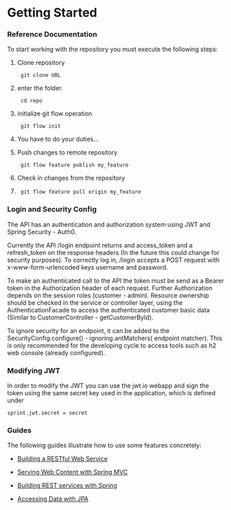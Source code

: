 # Getting Started

### Reference Documentation
To start working with the repository you must execute the following steps:

1. Clone repository
   
        git clone URL

2. enter the folder.
   
        cd repo

3. initialize git flow operation
    
        git flow init

4. You have to do your duties...


5. Push changes to remote repository
    
        git flow feature publish my_feature

6. Check in changes from the repository
7. 
        git flow feature pull origin my_feature

### Login and Security Config
The API has an authentication and authorization system using JWT and Spring Security - Auth0.

 Currently the API /login endpoint returns and access_token and a refresh_token on the response headers (In the future this could change for security purposes). To correctly log in,  /login accepts a POST request with x-www-form-urlencoded keys username and password. 
 
 To make an authenticated call to the API the token must be send as a Bearer token in the Authorization header of each request. Further Authorization depends on the session roles (customer - admin). Resource ownership should be checked in the service or controller layer, using the AuthenticationFacade to access the authenticated customer basic data (Similar to CustomerController - getCustomerById). 

To ignore security for an endpoint, it can be added to the SecurityConfig.configure() - ignoring.antMatchers( endpoint matcher). This is only recommended for the developing cycle to access tools such as h2 web console (already configured).

### Modifying JWT
In order to modify the JWT you can use the jwt.io webapp and sign the token using the same secret key used in the application, which is defined under 

`` sprint.jwt.secret = secret ``
  
  

### Guides

The following guides illustrate how to use some features concretely:

  

* [Building a RESTful Web Service](https://spring.io/guides/gs/rest-service/)

* [Serving Web Content with Spring MVC](https://spring.io/guides/gs/serving-web-content/)

* [Building REST services with Spring](https://spring.io/guides/tutorials/bookmarks/)

* [Accessing Data with JPA](https://spring.io/guides/gs/accessing-data-jpa/)